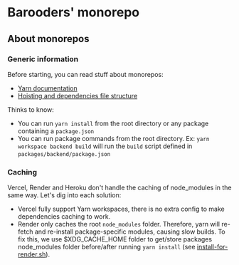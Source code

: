 # Barooders' monorepo

## About monorepos

### Generic information

Before starting, you can read stuff about monorepos:

- [Yarn documentation](https://classic.yarnpkg.com/lang/en/docs/workspaces/)
- [Hoisting and dependencies file structure](https://classic.yarnpkg.com/blog/2018/02/15/nohoist/)

Thinks to know:

- You can run `yarn install` from the root directory or any package containing a `package.json`
- You can run package commands from the root directory. Ex: `yarn workspace backend build` will run the `build` script defined in `packages/backend/package.json`

### Caching

Vercel, Render and Heroku don't handle the caching of node_modules in the same way. Let's dig into each solution:

- Vercel fully support Yarn workspaces, there is no extra config to make dependencies caching to work.
- Render only caches the root `node_modules` folder. Therefore, yarn will re-fetch and re-install package-specific modules, causing slow builds. To fix this, we use $XDG_CACHE_HOME folder to get/store packages node_modules folder before/after running `yarn install` (see [install-for-render.sh](/install-for-render.sh)).
